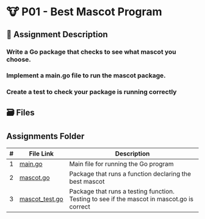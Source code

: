 # :cow: P01 - Best Mascot Program
## :bookmark_tabs: Assignment Description
### Write a Go package that checks to see what mascot you choose. 
### Implement a main.go file to run the mascot package. 
### Create a test to check your package is running correctly

## :card_file_box: Files
##  Assignments Folder

|   #   |              File Link             |                                        Description                                         |
| :---: | ---------------------------------- | ------------------------------------------------------------------------------------------ |
|   1   |        [main.go](./main.go)        |                            Main file for running the Go program                            |
|   2   |      [mascot.go](./mascot/mascot.go)      |                   Package that runs a function declaring the best mascot                   |
|   3   | [mascot_test.go](./mascot/mascot_test.go) | Package that runs a testing function. Testing to see if the mascot in mascot.go is correct |
